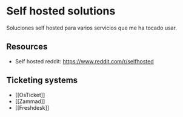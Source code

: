 # Self hosted solutions
Soluciones self hosted para varios servicios que me ha tocado usar.


## Resources
- Self hosted reddit: https://www.reddit.com/r/selfhosted

## Ticketing systems
- [[OsTicket]]
- [[Zammad]]
- [[Freshdesk]]